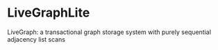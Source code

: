 # LiveGraphLite
LiveGraph: a transactional graph storage system with purely sequential adjacency list scans
